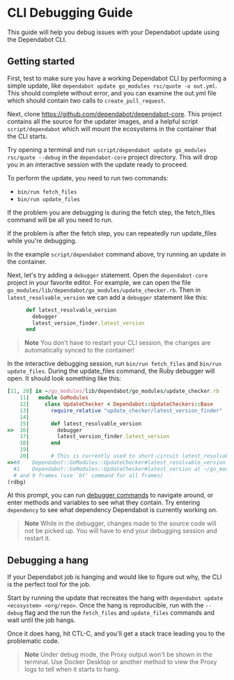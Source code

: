 # CLI Debugging Guide

This guide will help you debug issues with your Dependabot update using the Dependabot CLI.

## Getting started

First, test to make sure you have a working Dependabot CLI by performing a simple update, like `dependabot update go_modules rsc/quote -o out.yml`. This should complete without error, and you can examine the out.yml file which should contain two calls to `create_pull_request`.

Next, clone https://github.com/dependabot/dependabot-core. This project contains all the source for the updater images, and a helpful script `script/dependabot` which will mount the ecosystems in the container that the CLI starts.

Try opening a terminal and run `script/dependabot update go_modules rsc/quote --debug` in the `dependabot-core` project directory. This will drop you in an interactive session with the update ready to proceed.

To perform the update, you need to run two commands:

- `bin/run fetch_files`
- `bin/run update_files`

If the problem you are debugging is during the fetch step, the fetch_files command will be all you need to run.

If the problem is after the fetch step, you can repeatedly run update_files while you're debugging. 

In the example `script/dependabot` command above, try running an update in the container. 

Next, let's try adding a `debugger` statement. Open the `dependabot-core` project in your favorite editor. For example, we can open the file `go_modules/lib/dependabot/go_modules/update_checker.rb`. Then in `latest_resolvable_version` we can add a `debugger` statement like this:

```ruby
      def latest_resolvable_version
        debugger
        latest_version_finder.latest_version
      end
```

> **Note** You don't have to restart your CLI session, the changes are automatically synced to the container!

In the interactive debugging session, run `bin/run fetch_files` and `bin/run update_files`. During the update_files command, the Ruby debugger will open. It should look something like this:

```ruby
[11, 20] in ~/go_modules/lib/dependabot/go_modules/update_checker.rb
    11|   module GoModules
    12|     class UpdateChecker < Dependabot::UpdateCheckers::Base
    13|       require_relative "update_checker/latest_version_finder"
    14| 
    15|       def latest_resolvable_version
=>  16|         debugger
    17|         latest_version_finder.latest_version
    18|       end
    19| 
    20|       # This is currently used to short-circuit latest_resolvable_version,
=>#0    Dependabot::GoModules::UpdateChecker#latest_resolvable_version at ~/go_modules/lib/dependabot/go_modules/update_checker.rb:16
  #1    Dependabot::GoModules::UpdateChecker#latest_version at ~/go_modules/lib/dependabot/go_modules/update_checker.rb:24
  # and 9 frames (use `bt' command for all frames)
(rdbg) 
```

At this prompt, you can run [debugger commands](https://github.com/ruby/debug) to navigate around, or enter methods and variables to see what they contain. Try entering `dependency` to see what dependency Dependabot is currently working on.

>**Note** While in the debugger, changes made to the source code will not be picked up. You will have to end your debugging session and restart it.

## Debugging a hang

If your Dependabot job is hanging and would like to figure out why, the CLI is the perfect tool for the job. 

Start by running the update that recreates the hang with `dependabot update <ecosystem> <org/repo>`. Once the hang is reproducible, run with the `--debug` flag and the run the `fetch_files` and `update_files` commands and wait until the job hangs.

Once it does hang, hit CTL-C, and you'll get a stack trace leading you to the problematic code.

>**Note** Under debug mode, the Proxy output won't be shown in the terminal. Use Docker Desktop or another method to view the Proxy logs to tell when it starts to hang.
